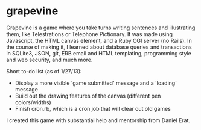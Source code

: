 grapevine
=========

Grapevine is a game where you take turns writing sentences and illustrating them, like Telestrations or Telephone Pictionary. It was made using Javascript, the HTML canvas element, and a Ruby CGI server (no Rails). In the course of making it, I learned about database queries and transactions in SQLite3, JSON, git, ERB email and HTML templating, programming style and web security, and much more.

Short to-do list (as of 1/27/13):
- Display a more visible 'game submitted' message and a 'loading' message
- Build out the drawing features of the canvas (different pen colors/widths)
- Finish cron.rb, which is a cron job that will clear out old games

I created this game with substantial help and mentorship from Daniel Erat.
